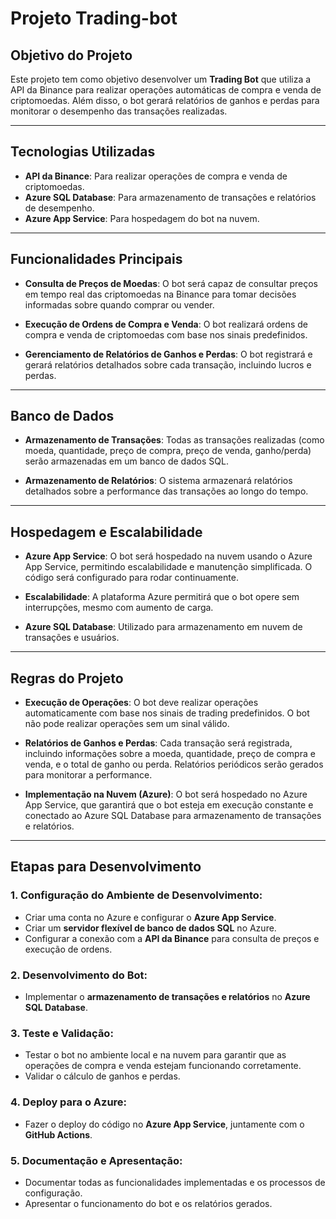 # Projeto Trading-bot

## Objetivo do Projeto

Este projeto tem como objetivo desenvolver um **Trading Bot** que utiliza a API da Binance para realizar operações automáticas de compra e venda de criptomoedas. Além disso, o bot gerará relatórios de ganhos e perdas para monitorar o desempenho das transações realizadas.

---

## Tecnologias Utilizadas

- **API da Binance**: Para realizar operações de compra e venda de criptomoedas.
- **Azure SQL Database**: Para armazenamento de transações e relatórios de desempenho.
- **Azure App Service**: Para hospedagem do bot na nuvem.

---

## Funcionalidades Principais

- **Consulta de Preços de Moedas**: O bot será capaz de consultar preços em tempo real das criptomoedas na Binance para tomar decisões informadas sobre quando comprar ou vender.
  
- **Execução de Ordens de Compra e Venda**: O bot realizará ordens de compra e venda de criptomoedas com base nos sinais predefinidos.

- **Gerenciamento de Relatórios de Ganhos e Perdas**: O bot registrará e gerará relatórios detalhados sobre cada transação, incluindo lucros e perdas.

---

## Banco de Dados

- **Armazenamento de Transações**: Todas as transações realizadas (como moeda, quantidade, preço de compra, preço de venda, ganho/perda) serão armazenadas em um banco de dados SQL.

- **Armazenamento de Relatórios**: O sistema armazenará relatórios detalhados sobre a performance das transações ao longo do tempo.

---

## Hospedagem e Escalabilidade

- **Azure App Service**: O bot será hospedado na nuvem usando o Azure App Service, permitindo escalabilidade e manutenção simplificada. O código será configurado para rodar continuamente.

- **Escalabilidade**: A plataforma Azure permitirá que o bot opere sem interrupções, mesmo com aumento de carga.

- **Azure SQL Database**: Utilizado para armazenamento em nuvem de transações e usuários.

---

## Regras do Projeto

- **Execução de Operações**: O bot deve realizar operações automaticamente com base nos sinais de trading predefinidos. O bot não pode realizar operações sem um sinal válido.
  
- **Relatórios de Ganhos e Perdas**: Cada transação será registrada, incluindo informações sobre a moeda, quantidade, preço de compra e venda, e o total de ganho ou perda. Relatórios periódicos serão gerados para monitorar a performance.

- **Implementação na Nuvem (Azure)**: O bot será hospedado no Azure App Service, que garantirá que o bot esteja em execução constante e conectado ao Azure SQL Database para armazenamento de transações e relatórios.

---

## Etapas para Desenvolvimento

### 1. Configuração do Ambiente de Desenvolvimento:

- Criar uma conta no Azure e configurar o **Azure App Service**.
- Criar um **servidor flexível de banco de dados SQL** no Azure.
- Configurar a conexão com a **API da Binance** para consulta de preços e execução de ordens.

### 2. Desenvolvimento do Bot:

- Implementar o **armazenamento de transações e relatórios** no **Azure SQL Database**.

### 3. Teste e Validação:

- Testar o bot no ambiente local e na nuvem para garantir que as operações de compra e venda estejam funcionando corretamente.
- Validar o cálculo de ganhos e perdas.

### 4. Deploy para o Azure:

- Fazer o deploy do código no **Azure App Service**, juntamente com o **GitHub Actions**.

### 5. Documentação e Apresentação:

- Documentar todas as funcionalidades implementadas e os processos de configuração.
- Apresentar o funcionamento do bot e os relatórios gerados.
